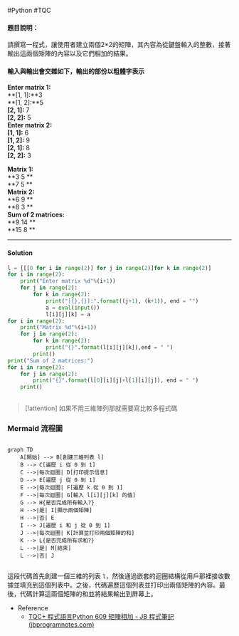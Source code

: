 #Python #TQC 
#### 題目說明：

請撰寫一程式，讓使用者建立兩個2*2的矩陣，其內容為從鍵盤輸入的整數，接著輸出這兩個矩陣的內容以及它們相加的結果。

#### 輸入與輸出會交雜如下，輸出的部份以粗體字表示

**Enter matrix 1:**  
**[1, 1]:**3  
**[1, 2]:**5  
**[2, 1]:** 7  
**[2, 2]:** 5  
**Enter matrix 2:**  
**[1, 1]:** 6  
**[1, 2]:** 9  
**[2, 1]:** 8  
**[2, 2]:** 3

**Matrix 1:**  
**3 5 **  
**7 5 **  
**Matrix 2:**  
**6 9 **  
**8 3 **  
**Sum of 2 matrices:**  
**9 14 **  
**15 8 **

---
#### Solution
```python linenums="1"
l = [[[0 for i in range(2)] for j in range(2)]for k in range(2)]
for i in range(2):
	print("Enter matrix %d"%(i+1))
	for j in range(2):
		for k in range(2):
			print("[{},{}]:".format((j+1), (k+1)), end = "")
			a = eval(input())
			l[i][j][k] = a
for i in range(2):
	print("Matrix %d"%(i+1))
	for j in range(2):
		for k in range(2):
			print("{}".format(l[i][j][k]),end = " ")
		print()
print("Sum of 2 matrices:")
for i in range(2):
	for j in range(2):
		print("{}".format(l[0][i][j]+l[1][i][j]), end = " ")
	print()
		
```

> [!attention]
> 如果不用三維陣列那就需要寫比較多程式碼



### Mermaid 流程圖

```mermaid

graph TD
    A[開始] --> B[創建三維列表 l]
    B --> C[遍歷 i 從 0 到 1]
    C -->|每次迴圈| D[打印提示信息]
    D --> E[遍歷 j 從 0 到 1]
    E -->|每次迴圈| F[遍歷 k 從 0 到 1]
    F -->|每次迴圈| G[輸入 l[i][j][k] 的值]
    G --> H{是否完成所有輸入?}
    H -->|是| I[顯示兩個矩陣]
    H -->|否| E
    I --> J[遍歷 i 和 j 從 0 到 1]
    J -->|每次迴圈| K[計算並打印兩個矩陣的和]
    K --> L{是否完成所有求和?}
    L -->|是| M[結束]
    L -->|否| J
	
```

這段代碼首先創建一個三維的列表 `l`，然後通過嵌套的迴圈結構從用戶那裡接收數據並填充到這個列表中。之後，代碼遍歷這個列表並打印出兩個矩陣的內容。最後，代碼計算這兩個矩陣的和並將結果輸出到屏幕上。




- Reference
	- [TQC+ 程式語言Python 609 矩陣相加 - JB 程式筆記 (jbprogramnotes.com)](https://jbprogramnotes.com/2020/05/tqc-%e7%a8%8b%e5%bc%8f%e8%aa%9e%e8%a8%80python-609-%e7%9f%a9%e9%99%a3%e7%9b%b8%e5%8a%a0/)